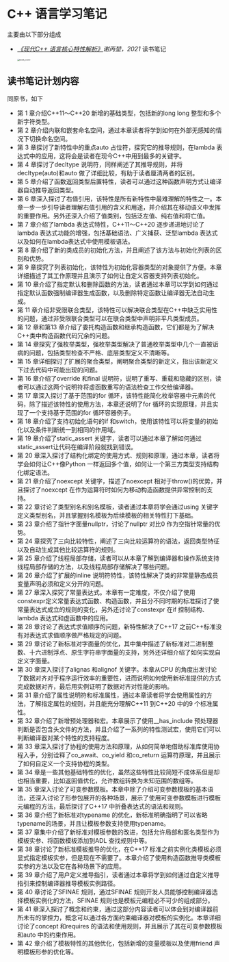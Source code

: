 # C++ 语言学习笔记

主要由以下部分组成

- *[《现代C++ 语言核心特性解析》](https://www.epubit.com/bookDetails?id=UB77e5a81975b11)谢丙堃，2021* 读书笔记

  <img src="/introduction/book_cover.png" alt="book_cover" style="zoom:33%;" />



## 读书笔记计划内容

同原书，如下

- 第 1 章介绍C++11～C++20 新增的基础类型，包括新的long long 整型和多个新字符类型。
- 第 2 章介绍内联和嵌套命名空间，通过本章读者将学到如何在外部无感知的情况下切换命名空间。
- 第 3 章探讨了新特性中的重点auto 占位符，探究它的推导规则，在lambda 表达式中的应用，这将会是读者在现今C++中用到最多的关键字。
- 第 4 章探讨了decltype 说明符，同样阐述了其推导规则，并将decltype(auto)和auto 做了详细比较，有助于读者厘清两者的区别。
- 第 5 章介绍了函数返回类型后置特性，读者可以通过这种函数声明方式让编译器自动推导返回类型。
- 第 6 章深入探讨了右值引用，该特性是所有新特性中最难理解的特性之一。本章一步一步引导读者理解右值引用的含义和用途，并介绍其在移动语义中发挥的重要作用。另外还深入介绍了值类别，包括泛左值、纯右值和将亡值。
- 第 7 章介绍了lambda 表达式特性，C++11～C++20 逐步递进地讨论了lambda 表达式功能的增强，包括基础语法、广义捕获、泛型lambda 表达式以及如何在lambda表达式中使用模板语法。
- 第 8 章介绍了新的类成员的初始化方法，并且阐述了该方法与初始化列表的区别和优势。
- 第 9 章探究了列表初始化，该特性为初始化容器类型的对象提供了方便。本章详细描述了其工作原理并且演示了如何让自定义容器支持列表初始化。
- 第 10 章介绍了指定默认和删除函数的方法，读者通过本章可以学到如何通过指定默认函数强制编译器生成函数，以及删除特定函数让编译器无法自动生成。
- 第 11 章介绍非受限联合类型，该特性可以解决联合类型在C++中缺乏实用性的问题，通过非受限联合类型可以在联合类型中声明非平凡类型成员。
- 第 12 章和第13 章介绍了委托构造函数和继承构造函数，它们都是为了解决C++类中构造函数代码冗余的问题。
- 第 14 章探究了强枚举类型，强枚举类型解决了普通枚举类型中几个一直被诟病的问题，包括类型检查不严格、底层类型定义不清晰等。
- 第 15 章详细探讨了扩展的聚合类型，阐明聚合类型的新定义，指出该新定义下过去代码中可能出现的问题。
- 第 16 章介绍了override 和final 说明符，说明了重写、重载和隐藏的区别，读者可以通过这两个说明符将虚函数重写的语法检查工作交给编译器。
- 第 17 章深入探讨了基于范围的for 循环，该特性能简化枚举容器中元素的代码，除了描述该特性的使用方法，本章还说明了for 循环的实现原理，并且实现了一个支持基于范围的for 循环容器例子。
- 第 18 章介绍了支持初始化语句的if 和switch，使用该特性可以将变量的初始化以及条件判断统一到相同的作用域。
- 第 19 章介绍了static_assert 关键字，读者可以通过本章了解如何通过static_assert让代码在编译阶段就找到错误。
- 第 20 章深入探讨了结构化绑定的使用方式、规则和原理，通过本章，读者将学会如何让C++像Python 一样返回多个值，如何让一个第三方类型支持结构化绑定语法。
- 第 21 章介绍了noexcept 关键字，描述了noexcept 相对于throw()的优势，并且探讨了noexcept 在作为运算符时如何为移动构造函数提供异常控制的支持。
- 第 22 章讨论了类型别名和别名模板，读者通过本章将学会通过using 关键字定义类型别名，并且掌握别名模板为后续模板的相关特性打下基础。
- 第 23 章介绍了指针字面量nullptr，讨论了nullptr 对比0 作为空指针常量的优势。
- 第 24 章探究了三向比较特性，阐述了三向比较运算符的语法，返回类型特征以及自动生成其他比较运算符的规则。
- 第 25 章介绍了线程局部存储，读者可以从本章了解到编译器和操作系统支持线程局部存储的方法，以及线程局部存储解决了哪些问题。
- 第 26 章介绍了扩展的inline 说明符特性，该特性解决了类的非常量静态成员变量声明必须和定义分开的问题。
- 第 27 章深入探究了常量表达式。本章有一定难度，不仅介绍了使用constexpr定义常量表达式函数、构造函数，并且分不同时期的标准探讨了使常量表达式成立的规则的变化，另外还讨论了constexpr 在if 控制结构、lambda 表达式和虚函数中的应用。
- 第 28 章讨论了表达式求值顺序的问题，新特性解决了C++17 之前C++标准没有对表达式求值顺序做严格规定的问题。
- 第 29 章讨论了新标准对字面量的优化，其中集中描述了新标准对二进制整数、十六进制浮点、原生字符串字面量的支持，另外还详细介绍了如何实现自定义字面量。
- 第 30 章深入探讨了alignas 和alignof 关键字。本章从CPU 的角度出发讨论了数据对齐对于程序运行效率的重要性，进而说明如何使用新标准提供的方式完成数据对齐，最后用实例证明了数据对齐对性能的影响。
- 第 31 章介绍了属性说明符和标准属性，通过本章读者将学会使用属性的方法，了解指定属性的规则，并且能充分理解C++11 到C++20 中的9 个标准属性。
- 第 32 章介绍了新增预处理器和宏。本章展示了使用__has_include 预处理器判断是否包含头文件的方法，并且介绍了一系列的特性测试宏，使用它们可以判断编译器对某个特性的支持程度。
- 第 33 章深入探讨了协程的使用方法和原理，从如何简单地借助标准库使用协程入手，分别诠释了co_await、co_yield 和co_return 运算符原理，并且展示了如何自定义一个支持协程的类型。
- 第 34 章是一些其他基础特性的优化，虽然这些特性比较简短不成体系但是却也相当重要，比如返回值优化，允许数组转换为未知范围的数组等。
- 第 35 章深入讨论了可变参数模板。本章中除了介绍可变参数模板的基本语法，还深入讨论了形参包展开的各种场景，展示了使用可变参数模板进行模板元编程的方法，最后探讨了C++17 中折叠表达式的语法和规则。
- 第 36 章介绍了新标准对typename 的优化，新标准明确指明了可以省略typename的场景，并且让模板参数支持使用typename。
- 第 37 章集中介绍了新标准对模板参数的改进，包括允许局部和匿名类型作为模板实参、将函数模板添加到ADL 查找规则中等。
- 第 38 章讨论了新标准模板推导的优化，在C++17 标准之前实例化类模板必须显式指定模板实参，但是现在不需要了。本章介绍了使用构造函数推导类模板实参的方法以及它在各种场景下的应用。
- 第 39 章介绍了用户定义推导指引，读者通过本章将学到如何通过自定义推导指引来控制编译器推导模板实例路径。
- 第 40 章讨论了SFINAE 规则，通过SFINAE 规则开发人员能够控制编译器选择模板实例化的方法，SFINAE 规则也是模板元编程必不可少的组成部分。
- 第 41 章深入探讨了概念和约束，通过这部分内容读者可以体会到对编译器前所未有的掌控力，概念可以通过各方面约束编译器对模板的实例化。本章详细讨论了concept 和requires 的语法和使用规则，并且展示了其在可变参数模板和auto 中的约束作用。
- 第 42 章介绍了模板特性的其他优化，包括新增的变量模板以及使用friend 声明模板形参的优化等。
